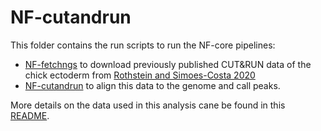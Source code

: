 # NF-cutandrun

This folder contains the run scripts to run the NF-core pipelines: 
- [NF-fetchngs](https://nf-co.re/fetchngs/1.12.0) to download previously published CUT&RUN data of the chick ectoderm from [Rothstein and Simoes-Costa 2020](https://pubmed.ncbi.nlm.nih.gov/31848212/)
- [NF-cutandrun](https://nf-co.re/cutandrun/3.2.2) to align this data to the genome and call peaks. 

More details on the data used in this analysis cane be found in this [README](https://github.com/evaham1/atac_neural_plate_border/tree/main/NF-cutandrun/data). 